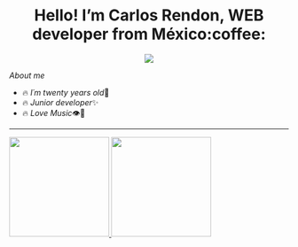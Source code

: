 

<h1 align="center" >Hello! I’m Carlos Rendon, WEB developer from México:coffee:</h1>
<p align="center">
  <img src="https://pasaporteymantacom.files.wordpress.com/2017/01/imagen.gif"/>
</p>

_About me_

* :fire: _I´m twenty years old_:dizzy:
* :fire: _Junior developer_:sparkles:
* :fire: _Love Music_:eye::white_heart:
---

<a href="https://github.com/CxrlosMX">
  <img src="https://github-readme-stats.vercel.app/api?username=CxrlosMX&show_icons=true&theme=radical" style="max-width: 100%;" height="180em"/>
  
</a>
<a href="https://github.com/CxrlosMX">
  <img src="https://github-readme-stats.vercel.app/api/top-langs/?username=CxrlosMX&layout=compact&langs_count=7&theme=tokyonight"  style="max-width: 100%;" height="180em"/>
 
</a>

